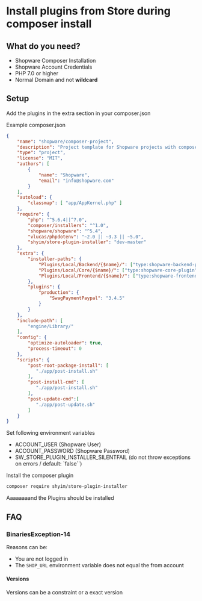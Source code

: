 # Install plugins from Store during composer install

## What do you need?

* Shopware Composer Installation
* Shopware Account Credentials
* PHP 7.0 or higher
* Normal Domain and not **wildcard**

## Setup

Add the plugins in the extra section in your composer.json

Example composer.json
```json
{
    "name": "shopware/composer-project",
    "description": "Project template for Shopware projects with composer",
    "type": "project",
    "license": "MIT",
    "authors": [
        {
            "name": "Shopware",
            "email": "info@shopware.com"
        }
    ],
    "autoload": {
        "classmap": [ "app/AppKernel.php" ]
    },
    "require": {
        "php": "^5.6.4||^7.0",
        "composer/installers": "^1.0",
        "shopware/shopware": "^5.4",
        "vlucas/phpdotenv": "~2.0 || ~3.3 || ~5.0",
        "shyim/store-plugin-installer": "dev-master"
    },
    "extra": {
        "installer-paths": {
            "Plugins/Local/Backend/{$name}/": ["type:shopware-backend-plugin"],
            "Plugins/Local/Core/{$name}/": ["type:shopware-core-plugin"],
            "Plugins/Local/Frontend/{$name}/": ["type:shopware-frontend-plugin"]
        },
        "plugins": {
            "production": {
                "SwagPaymentPaypal": "3.4.5"
            }
        }
    },
    "include-path": [
        "engine/Library/"
    ],
    "config": {
        "optimize-autoloader": true,
        "process-timeout": 0
    },
    "scripts": {
        "post-root-package-install": [
           "./app/post-install.sh"
        ],
        "post-install-cmd": [
           "./app/post-install.sh"
        ],
        "post-update-cmd":[
           "./app/post-update.sh"
        ]
    }
}
```

Set following environment variables
   * ACCOUNT_USER (Shopware User)
   * ACCOUNT_PASSWORD (Shopware Password)
   * SW_STORE_PLUGIN_INSTALLER_SILENTFAIL (do not throw exceptions on errors / default: `false``)

Install the composer plugin

```bash
composer require shyim/store-plugin-installer
```

Aaaaaaaand the Plugins should be installed

## FAQ

### BinariesException-14

Reasons can be:

* You are not logged in
* The `SHOP_URL` environment variable does not equal the from account 

#### Versions

Versions can be a constraint or a exact version
